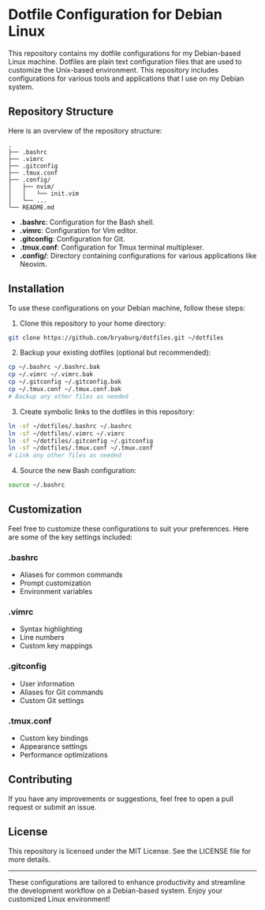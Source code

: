 
# Dotfile Configuration for Debian Linux

This repository contains my dotfile configurations for my Debian-based Linux machine. Dotfiles are plain text configuration files that are used to customize the Unix-based environment. This repository includes configurations for various tools and applications that I use on my Debian system.

## Repository Structure

Here is an overview of the repository structure:

```
.
├── .bashrc
├── .vimrc
├── .gitconfig
├── .tmux.conf
├── .config/
│   ├── nvim/
│   │   └── init.vim
│   └── ...
└── README.md
```

- **.bashrc**: Configuration for the Bash shell.
- **.vimrc**: Configuration for Vim editor.
- **.gitconfig**: Configuration for Git.
- **.tmux.conf**: Configuration for Tmux terminal multiplexer.
- **.config/**: Directory containing configurations for various applications like Neovim.

## Installation

To use these configurations on your Debian machine, follow these steps:

1. Clone this repository to your home directory:

```sh
git clone https://github.com/bryaburg/dotfiles.git ~/dotfiles
```

2. Backup your existing dotfiles (optional but recommended):

```sh
cp ~/.bashrc ~/.bashrc.bak
cp ~/.vimrc ~/.vimrc.bak
cp ~/.gitconfig ~/.gitconfig.bak
cp ~/.tmux.conf ~/.tmux.conf.bak
# Backup any other files as needed
```

3. Create symbolic links to the dotfiles in this repository:

```sh
ln -sf ~/dotfiles/.bashrc ~/.bashrc
ln -sf ~/dotfiles/.vimrc ~/.vimrc
ln -sf ~/dotfiles/.gitconfig ~/.gitconfig
ln -sf ~/dotfiles/.tmux.conf ~/.tmux.conf
# Link any other files as needed
```

4. Source the new Bash configuration:

```sh
source ~/.bashrc
```

## Customization

Feel free to customize these configurations to suit your preferences. Here are some of the key settings included:

### .bashrc

- Aliases for common commands
- Prompt customization
- Environment variables

### .vimrc

- Syntax highlighting
- Line numbers
- Custom key mappings

### .gitconfig

- User information
- Aliases for Git commands
- Custom Git settings

### .tmux.conf

- Custom key bindings
- Appearance settings
- Performance optimizations

## Contributing

If you have any improvements or suggestions, feel free to open a pull request or submit an issue.

## License

This repository is licensed under the MIT License. See the LICENSE file for more details.

---

These configurations are tailored to enhance productivity and streamline the development workflow on a Debian-based system. Enjoy your customized Linux environment!
